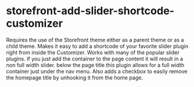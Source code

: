 # storefront-add-slider-shortcode-customizer
 Requires the use of the Storefront theme either as a parent theme or as a child theme. Makes it easy to add a shortcode of your favorite slider plugin right from inside the Customizer. Works with many of the popular slider plugins.
 If you just add the container to the page content it will result in a non full width slider. below the page title this plugin allows for a full width container just under the nav menu. Also adds a checkbox to easily remove the homepage title by unhooking it from the home page.
